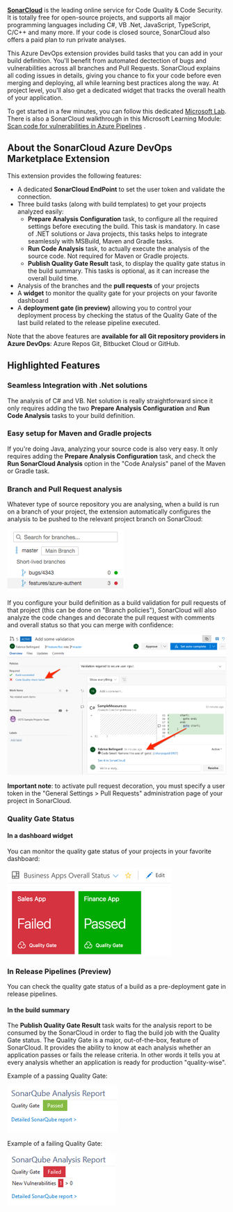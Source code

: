 **[SonarCloud][sc]** is the leading online service for Code Quality & Code Security. It is totally free for open-source projects, and supports all major programming languages including C#, VB .Net, JavaScript, TypeScript, C/C++ and many more. If your code is closed source, SonarCloud also offers a paid plan to run private analyses.

This Azure DevOps extension provides build tasks that you can add in your build definition. You'll benefit from automated dectection of bugs and vulnerabilities across all branches and Pull Requests. SonarCloud explains all coding issues in details, giving you chance to fix your code before even merging and deploying, all while learning best practices along the way. At project level, you'll also get a dedicated widget that tracks the overall health of your application.

To get started in a few minutes, you can follow this dedicated [Microsoft Lab][getstarted]. There is also a SonarCloud walkthrough in this Microsoft Learning Module: [Scan code for vulnerabilities in Azure Pipelines][msft_learn] .

## About the SonarCloud Azure DevOps Marketplace Extension
This extension provides the following features:
* A dedicated **SonarCloud EndPoint** to set the user token and validate the connection.
* Three build tasks (along with build templates) to get your projects analyzed easily:
  * **Prepare Analysis Configuration** task, to configure all the required settings before executing the build. This task is mandatory. In case of .NET solutions or Java projects, this tasks helps to integrate seamlessly with MSBuild, Maven and Gradle tasks.
  * **Run Code Analysis** task, to actually execute the analysis of the source code. Not required for Maven or Gradle projects.
  * **Publish Quality Gate Result** task, to display the quality gate status in the build summary. This tasks is optional, as it can increase the overall build time.
* Analysis of the branches and the **pull requests** of your projects
* A **widget** to monitor the quality gate for your projects on your favorite dashboard
* A **deployment gate (in preview)** allowing you to control your deployment process by checking the status of the Quality Gate of the last build related to the release pipeline executed.

Note that the above features are **available for all Git repository providers in Azure DevOps**: Azure Repos Git, Bitbucket Cloud or GitHub.

## Highlighted Features
### Seamless Integration with .Net solutions
The analysis of C# and VB. Net solution is really straightforward since it only requires adding the two **Prepare Analysis Configuration** and **Run Code Analysis** tasks to your build definition.

### Easy setup for Maven and Gradle projects
If you're doing Java, analyzing your source code is also very easy. It only requires adding the **Prepare Analysis Configuration** task, and check the **Run SonarCloud Analysis** option in the "Code Analysis" panel of the Maven or Gradle task.

### Branch and Pull Request analysis
Whatever type of source repository you are analysing, when a build is run on a branch of your project, the extension automatically configures the analysis to be pushed to the relevant project branch on SonarCloud:

![Branches](img/branches.png)

If you configure your build definition as a build validation for pull requests of that project (this can be done on "Branch policies"), SonarCloud will also analyze the code changes and decorate the pull request with comments and overall status so that you can merge with confidence:

![PR-Decoration](img/pull-request-decoration.png)

**Important note**: to activate pull request decoration, you must specify a user token in the "General Settings > Pull Requests" administration page of your project in SonarCloud.

### Quality Gate Status

#### In a dashboard widget
You can monitor the quality gate status of your projects in your favorite dashboard:

![Quality Gate Widget](img/widget.png)

### In Release Pipelines (Preview)
You can check the quality gate status of a build as a pre-deployment gate in release pipelines.

#### In the build summary
The **Publish Quality Gate Result** task waits for the analysis report to be consumed by the SonarCloud in order to flag the build job with the Quality Gate status. The Quality Gate is a major, out-of-the-box, feature of SonarCloud. It provides the ability to know at each analysis whether an application passes or fails the release criteria. In other words it tells you at every analysis whether an application is ready for production "quality-wise".

Example of a passing Quality Gate:

![Passed Qualiy Gate](img/sq-analysis-report-passed.png)

Example of a failing Quality Gate:

![Failed Qualiy Gate](img/sq-analysis-report-failed.png)

   [sc]: <https://sonarcloud.io>
   [getstarted]: <https://aka.ms/sonarcloudlab>
   [msft_learn]: https://docs.microsoft.com/en-us/learn/modules/scan-for-vulnerabilities/5-scan-pipeline
